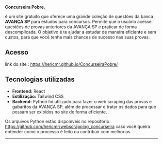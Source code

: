  **Concurseira Pobre**,

é um site gratuito que oferece uma grande coleção de questões da banca **AVANÇA SP** para estudos para concursos.
Permite que o usuário acesse questões de provas anteriores da AVANÇA SP e praticar de forma descomplicada. 
O objetivo é te ajudar a estudar de maneira eficiente e sem custos, para que você tenha mais chances de sucesso nas suas provas.

## Acesso
link do site : https://hericmr.github.io/ConcurseiraPobre/


## Tecnologias utilizadas

- **Frontend:** React
- **Estilização:** Tailwind CSS
- **Backend:** Python foi utilizado para fazer o web scraping das provas e gabaritos da AVANÇA SP, além de processar e tratar os dados para que possam ser exibidos no site de forma eficiente.

Os arquivos Python estão disponíveis no repositório: https://github.com/hericmr/webscrapping_concurseira caso você queira entender como o processo é feito ou contribuir com melhorias.

---
